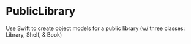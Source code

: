 PublicLibrary
=============

Use Swift to create object models for a public library (w/ three classes: Library, Shelf, &amp; Book)
